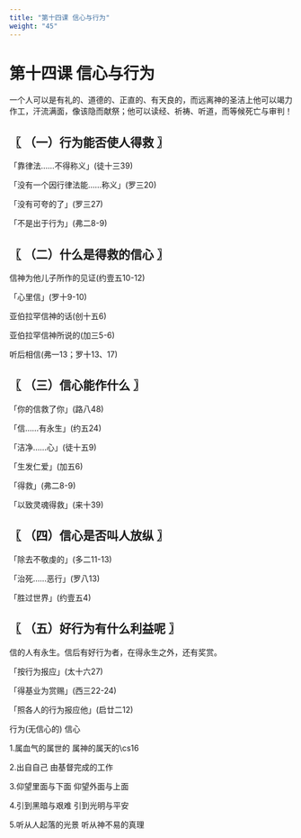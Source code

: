 ```yaml
---
title: "第十四课 信心与行为"
weight: "45"
---
```


# 第十四课 信心与行为


一个人可以是有礼的、道德的、正直的、有天良的，而远离神的圣洁上他可以竭力作工，汗流满面，像该隐而献祭；他可以读经、祈祷、听道，而等候死亡与审判！

## 〖 （一）行为能否使人得救 〗

「靠律法……不得称义」(徒十三39)

「没有一个因行律法能……称义」(罗三20)

「没有可夸的了」(罗三27)

「不是出于行为」(弗二8-9)

## 〖 （二）什么是得救的信心 〗

信神为他儿子所作的见证(约壹五10-12)

「心里信」(罗十9-10)

亚伯拉罕信神的话(创十五6)

亚伯拉罕信神所说的(加三5-6)

听后相信(弗一13；罗十13、17)

## 〖 （三）信心能作什么 〗

「你的信救了你」(路八48)

「信……有永生」(约五24)

「洁净……心」(徒十五9)

「生发仁爱」(加五6)

「得救」(弗二8-9)

「以致灵魂得救」(来十39)

## 〖 （四）信心是否叫人放纵 〗

「除去不敬虔的」(多二11-13)

「治死……恶行」(罗八13)

「胜过世界」(约壹五4)

## 〖 （五）好行为有什么利益呢 〗

信的人有永生。信后有好行为者，在得永生之外，还有奖赏。

「按行为报应」(太十六27)

「得基业为赏赐」(西三22-24)

「照各人的行为报应他」(启廿二12)

行为(无信心的)    信心

1.属血气的属世的        属神的属天的\cs16

2.出自自己            由基督完成的工作

3.仰望里面与下面        仰望外面与上面

4.引到黑暗与艰难        引到光明与平安

5.听从人起落的光景        听从神不易的真理
